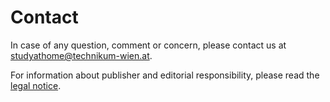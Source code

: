 # Contact

In case of any question, comment or concern, please contact us at [studyathome@technikum-wien.at](mailto:studyathome@technikum-wien.at).

For information about publisher and editorial responsibility, please read the [legal notice](./legal-notice).
